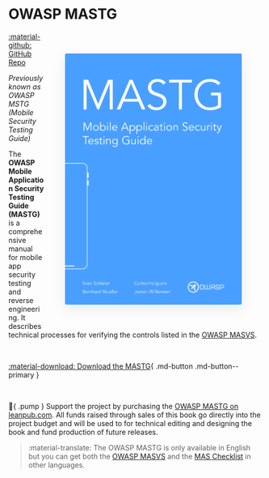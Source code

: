 # OWASP MASTG

<a href="../MASTG/Intro/0x01-Foreword"><img align="right" style="border-radius: 3px; margin: 3em; box-shadow: rgba(149, 157, 165, 0.2) 0px 8px 24px;" width="350px" class="grow" src="../assets/mastg_cover.png" /></a>

<a href="https://github.com/OWASP/owasp-mastg/">:material-github: GitHub Repo</a>

_Previously known as OWASP MSTG (Mobile Security Testing Guide)_

The **OWASP Mobile Application Security Testing Guide (MASTG)** is a comprehensive manual for mobile app security testing and reverse engineering. It describes technical processes for verifying the controls listed in the [OWASP MASVS](../MASVS/).

<br>

[:material-download: Download the MASTG](https://github.com/OWASP/owasp-mastg/releases/latest/download/OWASP_MASTG-v1.5.0.pdf){ .md-button .md-button--primary }

<br>

:blue_heart:{ .pump } Support the project by purchasing the [OWASP MASTG on leanpub.com](https://leanpub.com/owasp-mastg). All funds raised through sales of this book go directly into the project budget and will be used to for technical editing and designing the book and fund production of future releases.

> :material-translate: The OWASP MASTG is only available in English but you can get both the [OWASP MASVS](../MASVS/) and the [MAS Checklist](checklist.md) in other languages.
